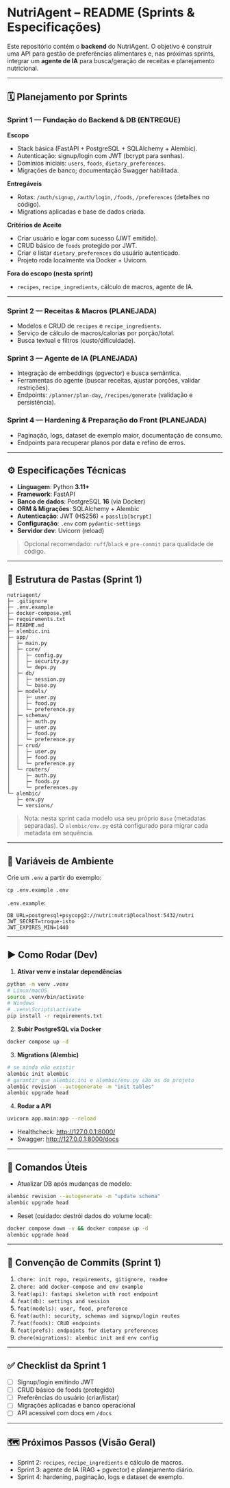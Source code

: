 # NutriAgent – README (Sprints & Especificações)

Este repositório contém o **backend** do NutriAgent. O objetivo é construir uma API para gestão de preferências alimentares e, nas próximas sprints, integrar um **agente de IA** para busca/geração de receitas e planejamento nutricional.

---

## 🗓️ Planejamento por Sprints

### Sprint 1 — Fundação do Backend & DB (ENTREGUE)
**Escopo**
- Stack básica (FastAPI + PostgreSQL + SQLAlchemy + Alembic).
- Autenticação: signup/login com JWT (bcrypt para senhas).
- Domínios iniciais: `users`, `foods`, `dietary_preferences`.
- Migrações de banco; documentação Swagger habilitada.

**Entregáveis**
- Rotas: `/auth/signup`, `/auth/login`, `/foods`, `/preferences` (detalhes no código).
- Migrations aplicadas e base de dados criada.

**Critérios de Aceite**
- Criar usuário e logar com sucesso (JWT emitido).
- CRUD básico de `foods` protegido por JWT.
- Criar e listar `dietary_preferences` do usuário autenticado.
- Projeto roda localmente via Docker + Uvicorn.

**Fora do escopo (nesta sprint)**
- `recipes`, `recipe_ingredients`, cálculo de macros, agente de IA.

---

### Sprint 2 — Receitas & Macros (PLANEJADA)
- Modelos e CRUD de `recipes` e `recipe_ingredients`.
- Serviço de cálculo de macros/calorias por porção/total.
- Busca textual e filtros (custo/dificuldade).

### Sprint 3 — Agente de IA (PLANEJADA)
- Integração de embeddings (pgvector) e busca semântica.
- Ferramentas do agente (buscar receitas, ajustar porções, validar restrições).
- Endpoints: `/planner/plan-day`, `/recipes/generate` (validação e persistência).

### Sprint 4 — Hardening & Preparação do Front (PLANEJADA)
- Paginação, logs, dataset de exemplo maior, documentação de consumo.
- Endpoints para recuperar planos por data e refino de erros.

---

## ⚙️ Especificações Técnicas

- **Linguagem**: Python **3.11+**
- **Framework**: FastAPI
- **Banco de dados**: PostgreSQL **16** (via Docker)
- **ORM & Migrações**: SQLAlchemy + Alembic
- **Autenticação**: JWT (HS256) + `passlib[bcrypt]`
- **Configuração**: `.env` com `pydantic-settings`
- **Servidor dev**: Uvicorn (reload)

> Opcional recomendado: `ruff`/`black` e `pre-commit` para qualidade de código.

---

## 📁 Estrutura de Pastas (Sprint 1)

```
nutriagent/
├─ .gitignore
├─ .env.example
├─ docker-compose.yml
├─ requirements.txt
├─ README.md
├─ alembic.ini
├─ app/
│  ├─ main.py
│  ├─ core/
│  │  ├─ config.py
│  │  ├─ security.py
│  │  └─ deps.py
│  ├─ db/
│  │  ├─ session.py
│  │  └─ base.py
│  ├─ models/
│  │  ├─ user.py
│  │  ├─ food.py
│  │  └─ preference.py
│  ├─ schemas/
│  │  ├─ auth.py
│  │  ├─ user.py
│  │  ├─ food.py
│  │  └─ preference.py
│  ├─ crud/
│  │  ├─ user.py
│  │  ├─ food.py
│  │  └─ preference.py
│  └─ routers/
│     ├─ auth.py
│     ├─ foods.py
│     └─ preferences.py
└─ alembic/
   ├─ env.py
   └─ versions/
```

> Nota: nesta sprint cada modelo usa seu próprio `Base` (metadatas separadas). O `alembic/env.py` está configurado para migrar cada metadata em sequência.

---

## 🔐 Variáveis de Ambiente

Crie um `.env` a partir do exemplo:
```
cp .env.example .env
```

`.env.example`:
```
DB_URL=postgresql+psycopg2://nutri:nutri@localhost:5432/nutri
JWT_SECRET=troque-isto
JWT_EXPIRES_MIN=1440
```

---

## ▶️ Como Rodar (Dev)

1) **Ativar venv e instalar dependências**
```bash
python -m venv .venv
# Linux/macOS
source .venv/bin/activate
# Windows
# .venv\Scripts\activate
pip install -r requirements.txt
```

2) **Subir PostgreSQL via Docker**
```bash
docker compose up -d
```

3) **Migrations (Alembic)**
```bash
# se ainda não existir
alembic init alembic
# garantir que alembic.ini e alembic/env.py são os do projeto
alembic revision --autogenerate -m "init tables"
alembic upgrade head
```

4) **Rodar a API**
```bash
uvicorn app.main:app --reload
```
- Healthcheck: http://127.0.0.1:8000/
- Swagger: http://127.0.0.1:8000/docs

---

## 🔧 Comandos Úteis

- Atualizar DB após mudanças de modelo:
```bash
alembic revision --autogenerate -m "update schema"
alembic upgrade head
```
- Reset (cuidado: destrói dados do volume local):
```bash
docker compose down -v && docker compose up -d
alembic upgrade head
```

---

## 🧱 Convenção de Commits (Sprint 1)

1. `chore: init repo, requirements, gitignore, readme`
2. `chore: add docker-compose and env example`
3. `feat(api): fastapi skeleton with root endpoint`
4. `feat(db): settings and session`
5. `feat(models): user, food, preference`
6. `feat(auth): security, schemas and signup/login routes`
7. `feat(foods): CRUD endpoints`
8. `feat(prefs): endpoints for dietary preferences`
9. `chore(migrations): alembic init and env config`

---

## ✅ Checklist da Sprint 1

- [ ] Signup/login emitindo JWT
- [ ] CRUD básico de foods (protegido)
- [ ] Preferências do usuário (criar/listar)
- [ ] Migrações aplicadas e banco operacional
- [ ] API acessível com docs em `/docs`

---

## 🗺️ Próximos Passos (Visão Geral)
- Sprint 2: `recipes`, `recipe_ingredients` e cálculo de macros.
- Sprint 3: agente de IA (RAG + pgvector) e planejamento diário.
- Sprint 4: hardening, paginação, logs e dataset de exemplo.

